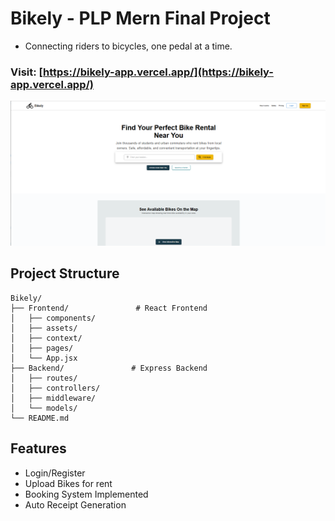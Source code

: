 # Bikely - PLP Mern Final Project
- Connecting riders to bicycles, one pedal at a time.
### Visit: [https://bikely-app.vercel.app/](https://bikely-app.vercel.app/)

![UI Screenshot](image.png)
## Project Structure
```
Bikely/
├── Frontend/               # React Frontend
│   ├── components/
│   ├── assets/
│   ├── context/
│   ├── pages/
│   └── App.jsx
├── Backend/               # Express Backend
│   ├── routes/
│   ├── controllers/
│   ├── middleware/
│   └── models/
└── README.md
```

## Features
- Login/Register
- Upload Bikes for rent
- Booking System Implemented
- Auto Receipt Generation
